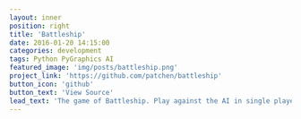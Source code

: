 ```yaml
---
layout: inner
position: right
title: 'Battleship'
date: 2016-01-20 14:15:00
categories: development
tags: Python PyGraphics AI
featured_image: 'img/posts/battleship.png'
project_link: 'https://github.com/patchen/battleship'
button_icon: 'github'
button_text: 'View Source'
lead_text: 'The game of Battleship. Play against the AI in single player mode or with a friend in two player mode.'
---
```

